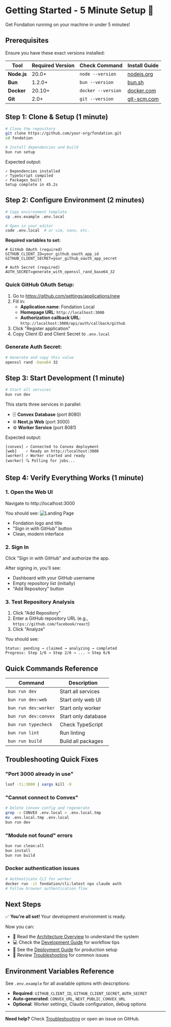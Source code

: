 # Getting Started - 5 Minute Setup 🚀

Get Fondation running on your machine in under 5 minutes!

## Prerequisites

Ensure you have these exact versions installed:

| Tool | Required Version | Check Command | Install Guide |
|------|-----------------|---------------|---------------|
| **Node.js** | 20.0+ | `node --version` | [nodejs.org](https://nodejs.org/) |
| **Bun** | 1.2.0+ | `bun --version` | [bun.sh](https://bun.sh/) |
| **Docker** | 20.10+ | `docker --version` | [docker.com](https://docker.com/) |
| **Git** | 2.0+ | `git --version` | [git-scm.com](https://git-scm.com/) |

## Step 1: Clone & Setup (1 minute)

```bash
# Clone the repository
git clone https://github.com/your-org/fondation.git
cd fondation

# Install dependencies and build
bun run setup
```

Expected output:
```
✓ Dependencies installed
✓ TypeScript compiled
✓ Packages built
Setup complete in 45.2s
```

## Step 2: Configure Environment (2 minutes)

```bash
# Copy environment template
cp .env.example .env.local

# Open in your editor
code .env.local  # or vim, nano, etc.
```

**Required variables to set:**

```env
# GitHub OAuth (required)
GITHUB_CLIENT_ID=your_github_oauth_app_id
GITHUB_CLIENT_SECRET=your_github_oauth_app_secret

# Auth Secret (required)
AUTH_SECRET=generate_with_openssl_rand_base64_32
```

### Quick GitHub OAuth Setup:
1. Go to https://github.com/settings/applications/new
2. Fill in:
   - **Application name**: Fondation Local
   - **Homepage URL**: `http://localhost:3000`
   - **Authorization callback URL**: `http://localhost:3000/api/auth/callback/github`
3. Click "Register application"
4. Copy Client ID and Client Secret to `.env.local`

### Generate Auth Secret:
```bash
# Generate and copy this value
openssl rand -base64 32
```

## Step 3: Start Development (1 minute)

```bash
# Start all services
bun run dev
```

This starts three services in parallel:
- 🗄️ **Convex Database** (port 8080)
- 🌐 **Next.js Web** (port 3000)
- ⚙️ **Worker Service** (port 8081)

Expected output:
```
[convex] ✓ Connected to Convex deployment
[web]    ✓ Ready on http://localhost:3000
[worker] ✓ Worker started and ready
[worker] 🔍 Polling for jobs...
```

## Step 4: Verify Everything Works (1 minute)

### 1. Open the Web UI
Navigate to http://localhost:3000

You should see:
![Landing Page](https://placeholder.com/landing-page.png)
- Fondation logo and title
- "Sign in with GitHub" button
- Clean, modern interface

### 2. Sign In
Click "Sign in with GitHub" and authorize the app.

After signing in, you'll see:
- Dashboard with your GitHub username
- Empty repository list (initially)
- "Add Repository" button

### 3. Test Repository Analysis
1. Click "Add Repository"
2. Enter a GitHub repository URL (e.g., `https://github.com/facebook/react`)
3. Click "Analyze"

You should see:
```
Status: pending → claimed → analyzing → completed
Progress: Step 1/6 → Step 2/6 → ... → Step 6/6
```

## Quick Commands Reference

| Command | Description |
|---------|-------------|
| `bun run dev` | Start all services |
| `bun run dev:web` | Start only web UI |
| `bun run dev:worker` | Start only worker |
| `bun run dev:convex` | Start only database |
| `bun run typecheck` | Check TypeScript |
| `bun run lint` | Run linting |
| `bun run build` | Build all packages |

## Troubleshooting Quick Fixes

### "Port 3000 already in use"
```bash
lsof -ti:3000 | xargs kill -9
```

### "Cannot connect to Convex"
```bash
# Delete Convex config and regenerate
grep -v CONVEX .env.local > .env.local.tmp
mv .env.local.tmp .env.local
bun run dev
```

### "Module not found" errors
```bash
bun run clean:all
bun install
bun run build
```

### Docker authentication issues
```bash
# Authenticate CLI for worker
docker run -it fondation/cli:latest npx claude auth
# Follow browser authentication flow
```

## Next Steps

✅ **You're all set!** Your development environment is ready.

Now you can:
- 📖 Read the [Architecture Overview](./ARCHITECTURE.md) to understand the system
- 💻 Check the [Development Guide](./DEVELOPMENT.md) for workflow tips
- 🚀 See the [Deployment Guide](./DEPLOYMENT.md) for production setup
- 🔧 Review [Troubleshooting](./TROUBLESHOOTING.md) for common issues

## Environment Variables Reference

See `.env.example` for all available options with descriptions:
- **Required**: `GITHUB_CLIENT_ID`, `GITHUB_CLIENT_SECRET`, `AUTH_SECRET`
- **Auto-generated**: `CONVEX_URL`, `NEXT_PUBLIC_CONVEX_URL`
- **Optional**: Worker settings, Claude configuration, debug options

---

**Need help?** Check [Troubleshooting](./TROUBLESHOOTING.md) or open an issue on GitHub.